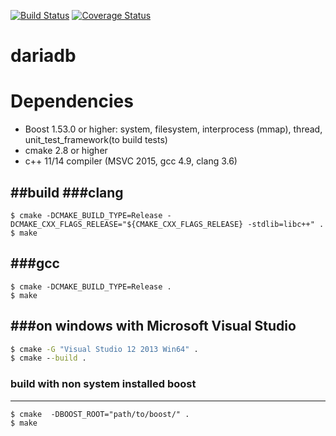 [![Build Status](https://travis-ci.org/lysevi/dariadb.svg?branch=dev)](https://travis-ci.org/lysevi/dariadb)
[![Coverage Status](https://coveralls.io/repos/github/lysevi/dariadb/badge.svg?branch=dev)](https://coveralls.io/github/lysevi/dariadb?branch=dev)

# dariadb

# Dependencies
* Boost 1.53.0 or higher: system, filesystem, interprocess (mmap), thread, unit_test_framework(to build tests)
* cmake 2.8 or higher
* c++ 11/14 compiler (MSVC 2015, gcc 4.9, clang 3.6)

##build
###clang
---
```shell
$ cmake -DCMAKE_BUILD_TYPE=Release -DCMAKE_CXX_FLAGS_RELEASE="${CMAKE_CXX_FLAGS_RELEASE} -stdlib=libc++" .
$ make
```

###gcc
---
```shell
$ cmake -DCMAKE_BUILD_TYPE=Release .
$ make
```
###on windows with **Microsoft Visual Studio**
---
```cmd
$ cmake -G "Visual Studio 12 2013 Win64" .
$ cmake --build .
```
### build with non system installed boost
---
```shell
$ cmake  -DBOOST_ROOT="path/to/boost/" .
$ make
```


